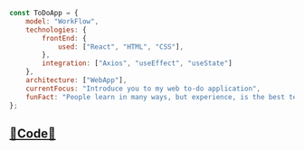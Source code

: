 ```javascript
const ToDoApp = {
    model: "WorkFlow",
    technologies: {
        frontEnd: {
            used: ["React", "HTML", "CSS"],
        },
        integration: ["Axios", "useEffect", "useState"]
    },
    architecture: ["WebApp"],
    currentFocus: "Introduce you to my web to-do application",
    funFact: "People learn in many ways, but experience, is the best teacher"
};
```
## [💽Code💽](https://github.com/aurachl/todo-frontend.git)
